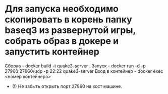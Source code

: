 # Для запуска необходимо скопировать в корень папку baseq3 из развернутой игры, собрать образ в докере и запустить контейнер

 Сборка - docker build -t quake3-server .
 Запуск - docker run -d -p 27960:27960/udp -p 22:22 quake3-server
 Вход в контейнер - docker exec <номер контейнера>
 
 - (!) Не забыть открыть порт 27960 на хост машине.


